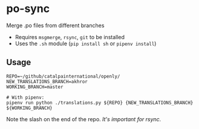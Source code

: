 # po-sync
Merge .po files from different branches

 - Requires `msgmerge`, `rsync`, `git` to be installed
 - Uses the `.sh` module (`pip install sh` or `pipenv install`)


## Usage

```
REPO=~/github/catalpainternational/openly/
NEW_TRANSLATIONS_BRANCH=akhror
WORKING_BRANCH=master

# With pipenv:
pipenv run python ./translations.py ${REPO} {NEW_TRANSLATIONS_BRANCH} ${WORKING_BRANCH}
```

Note the slash on the end of the repo. *It's important for rsync.*